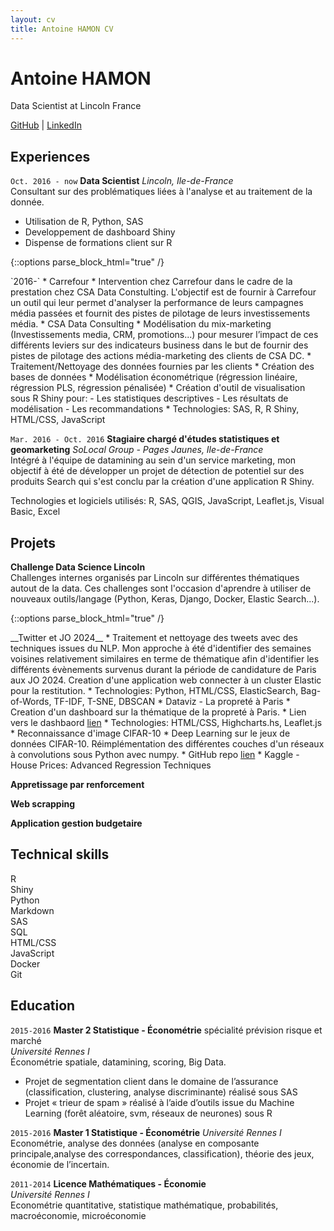 ```yaml
---
layout: cv
title: Antoine HAMON CV
---
```


# Antoine HAMON
Data Scientist at Lincoln France

<div id="webaddress">
    <a href="https://github.com/ZwAnto"><i class="fab fa-github"></i> GitHub</a>
    | <a href="https://www.linkedin.com/in/hamonantoine/"><i class="fab fa-linkedin"></i> LinkedIn</a>
</div>

## Experiences

`Oct. 2016 - now`
__Data Scientist__ *Lincoln, Ile-de-France*  
Consultant sur des problématiques liées à l'analyse et au traitement de la donnée.
* Utilisation de R, Python, SAS
* Developpement de dashboard Shiny
* Dispense de formations client sur R

{::options parse_block_html="true" /}
<div class='consulting_container'> 
`2016-`  
* Carrefour
    * Intervention chez Carrefour dans le cadre de la prestation chez CSA Data Constulting. L'objectif est de fournir à Carrefour un outil qui leur permet d'analyser la performance de leurs campagnes média passées et fournit des pistes de pilotage de leurs investissements média.
* CSA Data Consulting
    * Modélisation du mix-marketing (Investissements media, CRM, promotions...) pour mesurer l’impact de ces différents leviers sur des indicateurs business dans le but de fournir des pistes de pilotage des actions média-marketing des clients de CSA DC.
    * Traitement/Nettoyage des données fournies par les clients
    * Création des bases de données
    * Modélisation économétrique (régression linéaire, régression PLS, régression pénalisée)
    * Création d'outil de visualisation sous R Shiny pour:
        - Les statistiques descriptives
        - Les résultats de modélisation
        - Les recommandations
    * Technologies: SAS, R, R Shiny, HTML/CSS, JavaScript
</div>

`Mar. 2016 - Oct. 2016`
__Stagiaire chargé d'études statistiques et geomarketing__ *SoLocal Group - Pages Jaunes, Ile-de-France*  
Intégré à l'équipe de datamining au sein d'un service marketing, mon objectif à été de développer un projet de détection de potentiel sur des produits Search qui s'est conclu par la création d'une application R Shiny.

Technologies et logiciels utilisés: R, SAS, QGIS, JavaScript, Leaflet.js, Visual Basic, Excel

## Projets

__Challenge Data Science Lincoln__  
Challenges internes organisés par Lincoln sur différentes thématiques autout de la data. Ces challenges sont l'occasion d'aprendre à utiliser de nouveaux outils/langage (Python, Keras, Django, Docker, Elastic Search...).  

{::options parse_block_html="true" /}
<div class='consulting_container'>
__Twitter et JO 2024__  
    * Traitement et nettoyage des tweets avec des techniques issues du NLP. Mon approche à été d'identifier des semaines voisines relativement similaires en terme de thématique afin d'identifier les différents évènements survenus durant la période de candidature de Paris aux JO 2024. Creation d'une application web connecter à un cluster Elastic pour la restitution.
    * Technologies: Python, HTML/CSS, ElasticSearch, Bag-of-Words, TF-IDF, T-SNE, DBSCAN
* Dataviz - La propreté à Paris  
    * Creation d'un dashboard sur la thématique de la propreté à Paris.  
    * Lien vers le dashbaord <a href='https://zwanto.org/lincoln/'>lien</a>
    * Technologies: HTML/CSS, Highcharts.hs, Leaflet.js
* Reconnaissance d'image CIFAR-10
    * Deep Learning sur le jeux de données CIFAR-10. Réimplémentation des différentes couches d'un réseaux à convolutions sous Python avec numpy.
    * GitHub repo <a href='https://github.com/Zwanto/pynet/'>lien</a>
* Kaggle - House Prices: Advanced Regression Techniques
</div>

__Appretissage par renforcement__

__Web scrapping__

__Application gestion budgetaire__

## Technical skills

R  
Shiny  
Python  
Markdown  
SAS  
SQL  
HTML/CSS  
JavaScript  
Docker  
Git  

## Education

`2015-2016`
__Master 2 Statistique - Économétrie__ spécialité prévision risque et marché  
*Université Rennes I*  
Économétrie spatiale, datamining, scoring, Big Data.
* Projet de segmentation client dans le domaine de lʼassurance (classification, clustering, analyse discriminante) réalisé sous SAS
* Projet « trieur de spam » réalisé à lʼaide dʼoutils issue du Machine Learning (forêt aléatoire, svm, réseaux de neurones) sous R

`2015-2016`
__Master 1 Statistique - Économétrie__
*Université Rennes I*  
Econométrie, analyse des données (analyse en composante principale,analyse des correspondances, classification), théorie des jeux, économie de lʼincertain.

`2011-2014`
__Licence Mathématiques - Économie__  
*Université Rennes I*  
Econométrie quantitative, statistique mathématique, probabilités,
macroéconomie, microéconomie

<!-- ### Footer

Last updated: May 2013 -->


